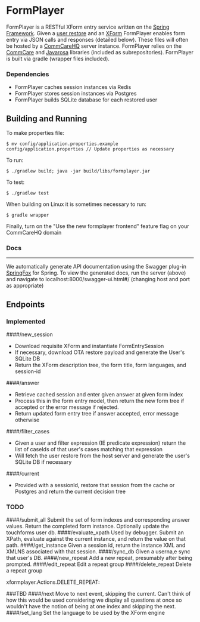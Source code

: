 FormPlayer
===========

FormPlayer is a RESTful XForm entry service written on the [Spring Framework](https://projects.spring.io/spring-framework/).
Given a [user restore](https://confluence.dimagi.com/display/commcarepublic/OTA+Restore+API) and 
an [XForm](http://dimagi.github.io/xform-spec/) FormPlayer enables form entry via JSON calls and responses (detailed below).
These files will often be hosted by a [CommCareHQ](https://www.github.com/dimagi/commcare-hq) server instance. FormPlayer
relies on the [CommCare](https://www.github.com/dimagi/commcare-hq) and [Javarosa](https://www.github.com/dimagi/commcare-hq) 
libraries (included as subrepositories). FormPlayer is built via gradle (wrapper files included). 

### Dependencies
+ FormPlayer caches session instances via Redis
+ FormPlayer stores session instances via Postgres
+ FormPlayer builds SQLite database for each restored user

Building and Running
------------

To make properties file:

    $ mv config/application.properties.example config/application.properties // Update properties as necessary

To run:

    $ ./gradlew build; java -jar build/libs/formplayer.jar

To test:

    $ ./gradlew test
    
When building on Linux it is sometimes necessary to run:

    $ gradle wrapper
    
Finally, turn on the "Use the new formplayer frontend" feature flag on your CommCareHQ domain
    
### Docs
____________

We automatically generate API documentation using the Swagger plug-in [SpringFox](https://github.com/springfox/springfox)
for Spring. To view the generated docs, run the server (above) and navigate to localhost:8000/swagger-ui.html#/ (changing
host and port as appropriate)

Endpoints
------------

### Implemented

####/new_session
+ Download requisite XForm and instantiate FormEntrySession 
+ If necessary, download OTA restore payload and generate the User's SQLite DB
+ Return the XForm description tree, the form title, form languages, and session-id

####/answer
+ Retrieve cached session and enter given answer at given form index
+ Process this in the form entry model, then return the new form tree if accepted or the error message if rejected.
+ Return updated form entry tree if answer accepted, error message otherwise

####/filter_cases
+ Given a user and filter expression (IE predicate expression) return the list of caseIds of that user's cases 
matching that expression
+ Will fetch the user restore from the host server and generate the user's SQLite DB if necessary

####/current
+ Provided with a sessionId, restore that session from the cache or Postgres and return the current decision tree

### TODO

####/submit_all
Submit the set of form indexes and corresponding answer values. Return the completed form instance. Optionally update the touchforms user db. 
####/evaluate_xpath
Used by debugger. Submit an XPath, evaluate against the current instance, and return the value on that path.
####/get_instance
Given a session id, return the instance XML and XMLNS associated with that session.
####/sync_db
Given a userna,e sync that user's DB. 
####/new_repeat
Add a new repeat, presumably after being prompted.
####/edit_repeat
Edit a repeat group
####/delete_repeat
Delete a repeat group
 
xformplayer.Actions.DELETE_REPEAT:

###TBD
####/next
Move to next event, skipping the current. Can't think of how this would be used considering we display all questions at once so wouldn't have the notion of being at one index and skipping the next.
####/set_lang
Set the language to be used by the XForm engine
